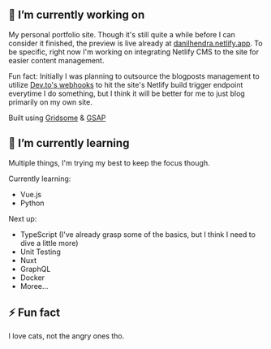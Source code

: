 ## 🔭 I’m currently working on

My personal portfolio site. Though it's still quite a while before I can consider it finished, the preview is live already at [danilhendra.netlify.app](https://danilhendra.netlify.app). To be specific, right now I'm working on integrating Netlify CMS to the site for easier content management. 

Fun fact:
Initially I was planning to outsource the blogposts management to utilize [Dev.to's webhooks](https://docs.dev.to/api/#tag/webhooks) to hit the site's Netlify build trigger endpoint everytime I do something, but I think it will be better for me to just blog primarily on my own site.

Built using [Gridsome](https://gridsome.org) & [GSAP](https://greensock.com)


## 🌱 I’m currently learning

Multiple things, I'm trying my best to keep the focus though.

Currently learning:
- Vue.js
- Python

Next up:
- TypeScript (I've already grasp some of the basics, but I think I need to dive a little more)
- Unit Testing
- Nuxt
- GraphQL
- Docker
- Moree...

## ⚡ Fun fact
I love cats, not the angry ones tho.

<!--
**danilhendras/danilhendras** is a ✨ _special_ ✨ repository because its `README.md` (this file) appears on your GitHub profile.

Here are some ideas to get you started:

- 🔭 I’m currently working on ...
- 🌱 I’m currently learning ...
- 👯 I’m looking to collaborate on ...
- 🤔 I’m looking for help with ...
- 💬 Ask me about ...
- 📫 How to reach me: ...
- 😄 Pronouns: ...
- ⚡ Fun fact: ...
-->
